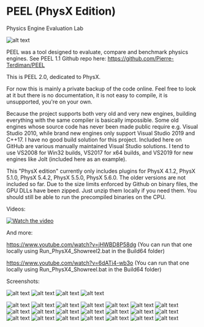 # PEEL (PhysX Edition)
Physics Engine Evaluation Lab

![alt text](peel.jpg?raw=true)

PEEL was a tool designed to evaluate, compare and benchmark physics engines. See PEEL 1.1 Github repo here: https://github.com/Pierre-Terdiman/PEEL

This is PEEL 2.0, dedicated to PhysX.

For now this is mainly a private backup of the code online. Feel free to look at it but there is no documentation, it is not easy to compile, it is unsupported, you're on your own.

Because the project supports both very old and very new engines, building everything with the same compiler is basically impossible. Some old engines whose source code has never been made public require e.g. Visual Studio 2010, while brand new engines only support Visual Studio 2019 and C++17. I have no good build solution for this project. Included here on GitHub are various manually maintained Visual Studio solutions. I tend to use VS2008 for Win32 builds, VS2017 for x64 builds, and VS2019 for new engines like Jolt (included here as an example).

This "PhysX edition" currently only includes plugins for PhysX 4.1.2, PhysX 5.1.0, PhysX 5.4.2, PhysX 5.5.0, PhysX 5.6.0. The older versions are not included so far. Due to the size limits enforced by Github on binary files, the GPU DLLs have been zipped. Just unzip them locally if you need them. You should still be able to run the precompiled binaries on the CPU.

Videos:

[![Watch the video](https://img.youtube.com/vi/0r4i5UjNOQo/maxresdefault.jpg)](https://www.youtube.com/watch?v=0r4i5UjNOQo)

And more:

https://www.youtube.com/watch?v=jHWBD8P58dg
(You can run that one locally using Run_PhysX4_Showreel2.bat in the Build64 folder)

https://www.youtube.com/watch?v=6dATi4-wb3o
(You can run that one locally using Run_PhysX4_Showreel.bat in the Build64 folder)

Screenshots:

![alt text](/Screenshots/LegoTechnicBuggy.jpg?raw=true)
![alt text](/Screenshots/LegoTechnicKart.jpg?raw=true)
![alt text](/Screenshots/JacobsLadder.jpg?raw=true)
![alt text](/Screenshots/NutAndBolt.jpg?raw=true)

![alt text](/Screenshots/Screenshot00.jpg?raw=true) ![alt text](/Screenshots/Screenshot01.jpg?raw=true) ![alt text](/Screenshots/Screenshot02.jpg?raw=true)
![alt text](/Screenshots/Screenshot03.jpg?raw=true) ![alt text](/Screenshots/Screenshot04.jpg?raw=true) ![alt text](/Screenshots/Screenshot05.jpg?raw=true)
![alt text](/Screenshots/Screenshot06.jpg?raw=true) ![alt text](/Screenshots/Screenshot07.jpg?raw=true) ![alt text](/Screenshots/Screenshot08.jpg?raw=true)
![alt text](/Screenshots/Screenshot09.jpg?raw=true) ![alt text](/Screenshots/Screenshot10.jpg?raw=true) ![alt text](/Screenshots/Screenshot11.jpg?raw=true)
![alt text](/Screenshots/Screenshot12.jpg?raw=true) ![alt text](/Screenshots/Screenshot13.jpg?raw=true) ![alt text](/Screenshots/Screenshot14.jpg?raw=true)
![alt text](/Screenshots/Screenshot15.jpg?raw=true) ![alt text](/Screenshots/Screenshot16.jpg?raw=true) ![alt text](/Screenshots/Screenshot17.jpg?raw=true)
![alt text](/Screenshots/Screenshot18.jpg?raw=true) ![alt text](/Screenshots/Screenshot19.jpg?raw=true) ![alt text](/Screenshots/Screenshot20.jpg?raw=true)

